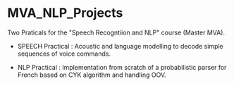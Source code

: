 # MVA_NLP_Projects

Two Praticals for the "Speech Recogntiion and NLP" course (Master MVA).

- SPEECH Practical : Acoustic and language modelling to decode simple sequences of voice commands. 

- NLP Practical : Implementation from scratch of a probabilistic parser for French based on CYK algorithm and handling OOV. 


